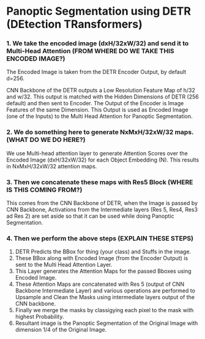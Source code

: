# Panoptic Segmentation using DETR (DEtection TRansformers)

### 1. We take the encoded image (dxH/32xW/32) and send it to Multi-Head Attention (FROM WHERE DO WE TAKE THIS ENCODED IMAGE?)
The Encoded Image is taken from the DETR Encoder Output, by default d=256. 

CNN Backbone of the DETR outputs a Low Resolution Feature Map of h/32 and w/32. This output is matched with the Hidden Dimensions of DETR (256 default) and then sent to Encoder. The Output of the Encoder is Image Features of the same Dimension. This Output is used as Encoded Image (one of the Inputs) to the Multi Head Attention for Panoptic Segmentation.



### 2. We do something here to generate NxMxH/32xW/32 maps. (WHAT DO WE DO HERE?)

We use Multi-head attention layer to generate Attention Scores over the Encoded Image (dxH/32xW/32) for each Object Embedding (N). This results in NxMxH/32xW/32 attention maps.


### 3. Then we concatenate these maps with Res5 Block (WHERE IS THIS COMING FROM?)

This comes from the CNN Backbone of DETR, when the Image is passed by CNN Backbone, Activations from the Intermediate layers (Res 5, Res4, Res3 ad Res 2) are set aside so that it can be used while doing Panoptic Segmentation.

### 4. Then we perform the above steps (EXPLAIN THESE STEPS)

1. DETR Predicts the BBox for thing (your class) and Stuffs in the image.
2. These BBox along with Encoded Image (from the Encoder Output) is sent to the Multi Head Attention Layer.
3. This Layer generates the Attention Maps for the passed Bboxes using Encoded Image.
4. These Attention Maps are concatenated with Res 5 (output of CNN Backbone Intermediate Layer) and various operations are performed to Upsample and Clean the Masks using intermediate layers output of the CNN backbone.
5. Finally we merge the masks by classigying each pixel to the mask with highest Probability.
6. Resultant image is the Panoptic Segmentation of the Original Image with dimension 1/4 of the Original Image.
